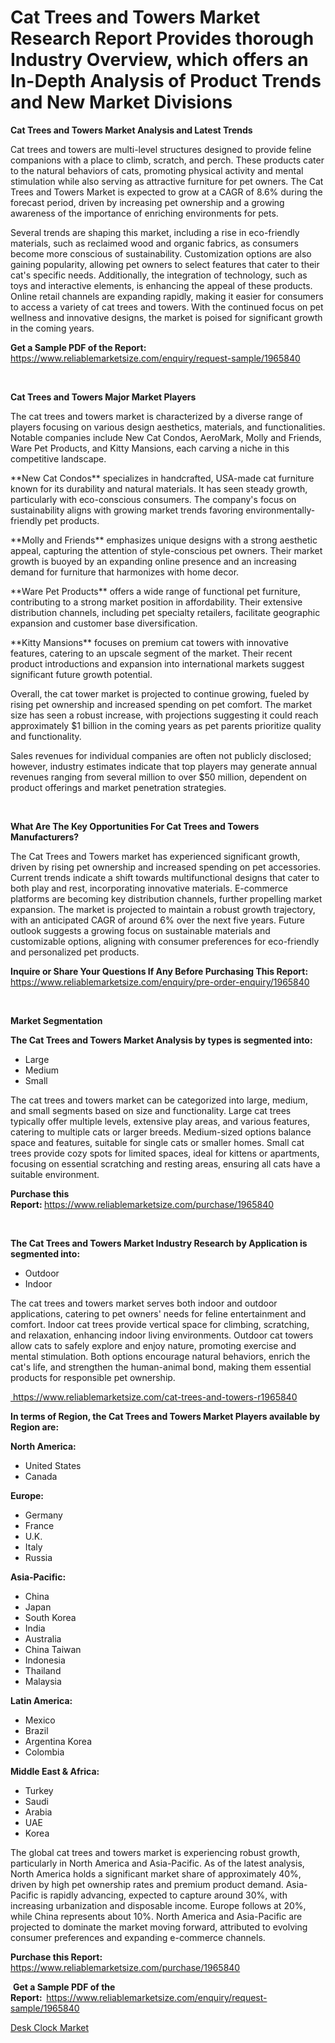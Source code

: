 <p><h1>Cat Trees and Towers Market Research Report Provides thorough Industry Overview, which offers an In-Depth Analysis of Product Trends and New Market Divisions</h1></p><p><strong>Cat Trees and Towers Market Analysis and Latest Trends</strong></p>
<p><p>Cat trees and towers are multi-level structures designed to provide feline companions with a place to climb, scratch, and perch. These products cater to the natural behaviors of cats, promoting physical activity and mental stimulation while also serving as attractive furniture for pet owners. The Cat Trees and Towers Market is expected to grow at a CAGR of 8.6% during the forecast period, driven by increasing pet ownership and a growing awareness of the importance of enriching environments for pets.</p><p>Several trends are shaping this market, including a rise in eco-friendly materials, such as reclaimed wood and organic fabrics, as consumers become more conscious of sustainability. Customization options are also gaining popularity, allowing pet owners to select features that cater to their cat's specific needs. Additionally, the integration of technology, such as toys and interactive elements, is enhancing the appeal of these products. Online retail channels are expanding rapidly, making it easier for consumers to access a variety of cat trees and towers. With the continued focus on pet wellness and innovative designs, the market is poised for significant growth in the coming years.</p></p>
<p><strong>Get a Sample PDF of the Report:&nbsp;</strong> <a href="https://www.reliablemarketsize.com/enquiry/request-sample/1965840?utm_campaign=3536&utm_medium=2&utm_source=Github&utm_content=ia&utm_term=05042025&utm_id=cat-trees-and-towers">https://www.reliablemarketsize.com/enquiry/request-sample/1965840</a></p>
<p>&nbsp;</p>
<p><strong>Cat Trees and Towers Major Market Players</strong></p>
<p><p>The cat trees and towers market is characterized by a diverse range of players focusing on various design aesthetics, materials, and functionalities. Notable companies include New Cat Condos, AeroMark, Molly and Friends, Ware Pet Products, and Kitty Mansions, each carving a niche in this competitive landscape.</p><p>**New Cat Condos** specializes in handcrafted, USA-made cat furniture known for its durability and natural materials. It has seen steady growth, particularly with eco-conscious consumers. The company's focus on sustainability aligns with growing market trends favoring environmentally-friendly pet products.</p><p>**Molly and Friends** emphasizes unique designs with a strong aesthetic appeal, capturing the attention of style-conscious pet owners. Their market growth is buoyed by an expanding online presence and an increasing demand for furniture that harmonizes with home decor. </p><p>**Ware Pet Products** offers a wide range of functional pet furniture, contributing to a strong market position in affordability. Their extensive distribution channels, including pet specialty retailers, facilitate geographic expansion and customer base diversification.</p><p>**Kitty Mansions** focuses on premium cat towers with innovative features, catering to an upscale segment of the market. Their recent product introductions and expansion into international markets suggest significant future growth potential.</p><p>Overall, the cat tower market is projected to continue growing, fueled by rising pet ownership and increased spending on pet comfort. The market size has seen a robust increase, with projections suggesting it could reach approximately $1 billion in the coming years as pet parents prioritize quality and functionality.</p><p>Sales revenues for individual companies are often not publicly disclosed; however, industry estimates indicate that top players may generate annual revenues ranging from several million to over $50 million, dependent on product offerings and market penetration strategies.</p></p>
<p>&nbsp;</p>
<p><strong>What Are The Key Opportunities For Cat Trees and Towers Manufacturers?</strong></p>
<p><p>The Cat Trees and Towers market has experienced significant growth, driven by rising pet ownership and increased spending on pet accessories. Current trends indicate a shift towards multifunctional designs that cater to both play and rest, incorporating innovative materials. E-commerce platforms are becoming key distribution channels, further propelling market expansion. The market is projected to maintain a robust growth trajectory, with an anticipated CAGR of around 6% over the next five years. Future outlook suggests a growing focus on sustainable materials and customizable options, aligning with consumer preferences for eco-friendly and personalized pet products.</p></p>
<p><strong>Inquire or Share Your Questions If Any Before Purchasing This Report:</strong> <a href="https://www.reliablemarketsize.com/enquiry/pre-order-enquiry/1965840?utm_campaign=3536&utm_medium=2&utm_source=Github&utm_content=ia&utm_term=05042025&utm_id=cat-trees-and-towers">https://www.reliablemarketsize.com/enquiry/pre-order-enquiry/1965840</a></p>
<p>&nbsp;</p>
<p><strong>Market Segmentation</strong></p>
<p><strong>The Cat Trees and Towers Market Analysis by types is segmented into:</strong></p>
<p><ul><li>Large</li><li>Medium</li><li>Small</li></ul></p>
<p><p>The cat trees and towers market can be categorized into large, medium, and small segments based on size and functionality. Large cat trees typically offer multiple levels, extensive play areas, and various features, catering to multiple cats or larger breeds. Medium-sized options balance space and features, suitable for single cats or smaller homes. Small cat trees provide cozy spots for limited spaces, ideal for kittens or apartments, focusing on essential scratching and resting areas, ensuring all cats have a suitable environment.</p></p>
<p><strong>Purchase this Report:&nbsp;</strong><a href="https://www.reliablemarketsize.com/purchase/1965840?utm_campaign=3536&utm_medium=2&utm_source=Github&utm_content=ia&utm_term=05042025&utm_id=cat-trees-and-towers">https://www.reliablemarketsize.com/purchase/1965840</a></p>
<p>&nbsp;</p>
<p><strong>The Cat Trees and Towers Market Industry Research by Application is segmented into:</strong></p>
<p><ul><li>Outdoor</li><li>Indoor</li></ul></p>
<p><p>The cat trees and towers market serves both indoor and outdoor applications, catering to pet owners' needs for feline entertainment and comfort. Indoor cat trees provide vertical space for climbing, scratching, and relaxation, enhancing indoor living environments. Outdoor cat towers allow cats to safely explore and enjoy nature, promoting exercise and mental stimulation. Both options encourage natural behaviors, enrich the cat's life, and strengthen the human-animal bond, making them essential products for responsible pet ownership.</p></p>
<p><a href="https://www.reliablemarketsize.com/cat-trees-and-towers-r1965840?utm_campaign=3536&utm_medium=2&utm_source=Github&utm_content=ia&utm_term=05042025&utm_id=cat-trees-and-towers">&nbsp;https://www.reliablemarketsize.com/cat-trees-and-towers-r1965840</a></p>
<p><strong>In terms of Region, the Cat Trees and Towers Market Players available by Region are:</strong></p>
<p>
    <p> <strong> North America: </strong>
        <ul>
            <li>United States</li>
            <li>Canada</li>
        </ul>
        </p> 
    <p> <strong> Europe: </strong>
        <ul>
            <li>Germany</li>
            <li>France</li>
            <li>U.K.</li>
            <li>Italy</li>
            <li>Russia</li>
        </ul>
        </p> 
    <p> <strong> Asia-Pacific: </strong>
        <ul>
            <li>China</li>
            <li>Japan</li>
            <li>South Korea</li>
            <li>India</li>
            <li>Australia</li>
            <li>China Taiwan</li>
            <li>Indonesia</li>
            <li>Thailand</li>
            <li>Malaysia</li>
        </ul>
        </p> 
    <p> <strong> Latin America: </strong>
        <ul>
            <li>Mexico</li>
            <li>Brazil</li>
            <li>Argentina Korea</li>
            <li>Colombia</li>
        </ul>
        </p> 
    <p> <strong> Middle East & Africa: </strong>
        <ul>
            <li>Turkey</li>
            <li>Saudi</li>
            <li>Arabia</li>
            <li>UAE</li>
            <li>Korea</li>
        </ul>
    </p>
    </p>
<p><p>The global cat trees and towers market is experiencing robust growth, particularly in North America and Asia-Pacific. As of the latest analysis, North America holds a significant market share of approximately 40%, driven by high pet ownership rates and premium product demand. Asia-Pacific is rapidly advancing, expected to capture around 30%, with increasing urbanization and disposable income. Europe follows at 20%, while China represents about 10%. North America and Asia-Pacific are projected to dominate the market moving forward, attributed to evolving consumer preferences and expanding e-commerce channels.</p></p>
<p><strong>Purchase this Report: </strong><a href="https://www.reliablemarketsize.com/purchase/1965840?utm_campaign=3536&utm_medium=2&utm_source=Github&utm_content=ia&utm_term=05042025&utm_id=cat-trees-and-towers">https://www.reliablemarketsize.com/purchase/1965840</a></p>
<p>&nbsp;<strong>Get a Sample PDF of the Report:&nbsp;&nbsp;</strong><a href="https://www.reliablemarketsize.com/enquiry/request-sample/1965840?utm_campaign=3536&utm_medium=2&utm_source=Github&utm_content=ia&utm_term=05042025&utm_id=cat-trees-and-towers">https://www.reliablemarketsize.com/enquiry/request-sample/1965840</a></p>
<p><strong></strong></p>
<p><p><a href="https://github.com/beyeagamizjp/Market-Research-Report-List-1/blob/main/desk-clock-market.md?utm_campaign=3536&utm_medium=2&utm_source=Github&utm_content=ia&utm_term=05042025&utm_id=cat-trees-and-towers">Desk Clock Market</a></p></p>